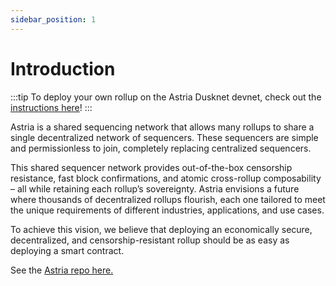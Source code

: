 ```yaml
---
sidebar_position: 1
---
```


# Introduction

:::tip To deploy your own rollup on the Astria Dusknet devnet, check out the
[instructions here](/docs/dusknet/overview/)! :::

Astria is a shared sequencing network that allows many rollups to share a single
decentralized network of sequencers. These sequencers are simple and
permissionless to join, completely replacing centralized sequencers.

This shared sequencer network provides out-of-the-box censorship resistance,
fast block confirmations, and atomic cross-rollup composability – all while
retaining each rollup’s sovereignty. Astria envisions a future where thousands
of decentralized rollups flourish, each one tailored to meet the unique
requirements of different industries, applications, and use cases.

To achieve this vision, we believe that deploying an economically secure,
decentralized, and censorship-resistant rollup should be as easy as deploying a
smart contract.

See the [Astria repo here.](https://github.com/astriaorg/astria)
